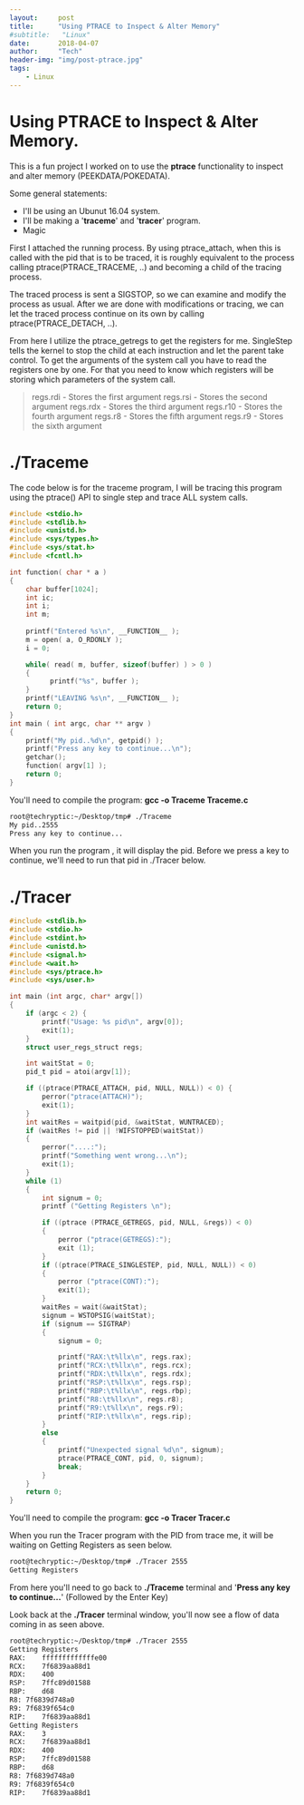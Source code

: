 ```yaml
---
layout:     post
title:      "Using PTRACE to Inspect & Alter Memory"
#subtitle:   "Linux"
date:       2018-04-07
author:     "Tech"
header-img: "img/post-ptrace.jpg"
tags:
    - Linux
---
```



# Using PTRACE to Inspect & Alter Memory.

This is a fun project I worked on to use the **ptrace** functionality to inspect and alter memory (PEEKDATA/POKEDATA).

Some general statements:
  - I'll be using an Ubunut 16.04 system.
  - I'll be making a '**traceme**' and '**tracer**' program.
  - Magic

First I attached the running process. By using ptrace_attach, when this is called with the pid that is to be traced, it is roughly equivalent to the process calling ptrace(PTRACE_TRACEME, ..) and becoming a child of the tracing process. 

The traced process is sent a SIGSTOP, so we can examine and modify the process as usual. After we are done with modifications or tracing, we can let the traced process continue on its own by calling ptrace(PTRACE_DETACH, ..). 

From here I utilize the ptrace_getregs to get the registers for me. SingleStep tells the kernel to stop the child at each instruction and let the parent take control. To get the arguments of the system call you have to read the registers one by one. For that you need to know which registers will be storing which parameters of the system call.

> regs.rdi - Stores the first argument
> regs.rsi - Stores the second argument
> regs.rdx - Stores the third argument
> regs.r10 - Stores the fourth argument
> regs.r8 - Stores the fifth argument
> regs.r9 - Stores the sixth argument

# ./Traceme
The code below is for the traceme program, I will be tracing this program using the ptrace() API to single step and trace ALL system calls.

```c
#include <stdio.h>
#include <stdlib.h>
#include <unistd.h>
#include <sys/types.h>
#include <sys/stat.h>
#include <fcntl.h>

int function( char * a )
{
    char buffer[1024];
    int ic;
    int i;
    int m;
    
    printf("Entered %s\n", __FUNCTION__ );
    m = open( a, O_RDONLY );
    i = 0;

    while( read( m, buffer, sizeof(buffer) ) > 0 ) 
    {
          printf("%s", buffer );
    }
    printf("LEAVING %s\n", __FUNCTION__ );
    return 0; 
}
int main ( int argc, char ** argv ) 
{
    printf("My pid..%d\n", getpid() );
    printf("Press any key to continue...\n");
    getchar();
    function( argv[1] );
    return 0;
}      
```

You'll need to compile the program: **gcc -o Traceme Traceme.c**

```bash
root@techryptic:~/Desktop/tmp# ./Traceme
My pid..2555
Press any key to continue...
```
When you run the program , it will display the pid. Before we press a key to continue, we'll need to run that pid in ./Tracer below.

# ./Tracer

```c
#include <stdlib.h>
#include <stdio.h>
#include <stdint.h>
#include <unistd.h>
#include <signal.h>
#include <wait.h>
#include <sys/ptrace.h>
#include <sys/user.h>

int main (int argc, char* argv[])
{
	if (argc < 2) {
		printf("Usage: %s pid\n", argv[0]);
		exit(1);
	}
    struct user_regs_struct regs;

    int waitStat = 0;
	pid_t pid = atoi(argv[1]);

	if ((ptrace(PTRACE_ATTACH, pid, NULL, NULL)) < 0) {
		perror("ptrace(ATTACH)");
		exit(1);
	}
	int waitRes = waitpid(pid, &waitStat, WUNTRACED);
	if (waitRes != pid || !WIFSTOPPED(waitStat))
	{
		perror("....:");
		printf("Something went wrong...\n");
		exit(1);
	}
	while (1)
	{
		int signum = 0;
		printf ("Getting Registers \n");

		if ((ptrace (PTRACE_GETREGS, pid, NULL, &regs)) < 0)
		{
			perror ("ptrace(GETREGS):");
			exit (1);
		}
		if ((ptrace(PTRACE_SINGLESTEP, pid, NULL, NULL)) < 0)
		{
			perror ("ptrace(CONT):");
			exit(1);
		}
		waitRes = wait(&waitStat);
		signum = WSTOPSIG(waitStat);
		if (signum == SIGTRAP)
		{
			signum = 0;

			printf("RAX:\t%llx\n", regs.rax);
			printf("RCX:\t%llx\n", regs.rcx);
			printf("RDX:\t%llx\n", regs.rdx);
			printf("RSP:\t%llx\n", regs.rsp);
			printf("RBP:\t%llx\n", regs.rbp);
			printf("R8:\t%llx\n", regs.r8);
			printf("R9:\t%llx\n", regs.r9);
			printf("RIP:\t%llx\n", regs.rip);
		}
		else
		{
			printf("Unexpected signal %d\n", signum);
			ptrace(PTRACE_CONT, pid, 0, signum);
			break;
		}
	}
    return 0;
}
```
You'll need to compile the program: **gcc -o Tracer Tracer.c**

When you run the Tracer program with the PID from trace me, it will be waiting on Getting Registers as seen below.

```bash
root@techryptic:~/Desktop/tmp# ./Tracer 2555
Getting Registers
```
From here you'll need to go back to **./Traceme** terminal and '**Press any key to continue...**' (Followed by the Enter Key)

Look back at the **./Tracer** terminal window, you'll now see a flow of data coming in as seen above.

```bash
root@techryptic:~/Desktop/tmp# ./Tracer 2555
Getting Registers
RAX:	fffffffffffffe00
RCX:	7f6839aa88d1
RDX:	400
RSP:	7ffc89d01588
RBP:	d68
R8:	7f6839d748a0
R9:	7f6839f654c0
RIP:	7f6839aa88d1
Getting Registers
RAX:	3
RCX:	7f6839aa88d1
RDX:	400
RSP:	7ffc89d01588
RBP:	d68
R8:	7f6839d748a0
R9:	7f6839f654c0
RIP:	7f6839aa88d1
```
